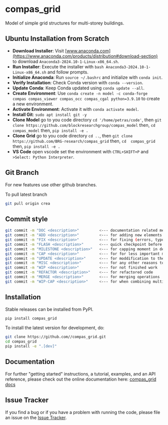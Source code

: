 # compas_grid

Model of simple grid structures for multi-storey buildings.

## Ubuntu Installation from Scratch

- **Download Installer**: Visit [www.anaconda.com](https://www.anaconda.com/products/distribution#download-section) to download `Anaconda3-2024.10-1-Linux-x86_64.sh`.
- **Run Installer**: Execute the installer with `bash Anaconda3-2024.10-1-Linux-x86_64.sh` and follow prompts.
- **Initialize Anaconda**: Run `source ~/.bashrc` and initialize with `conda init`.
- **Verify Installation**: Check Conda version with `conda --version`.
- **Update Conda**: Keep Conda updated using `conda update --all`.
- **Create Environment**: Use `conda create -n model -c conda-forge compas compas_viewer compas_occ compas_cgal python=3.9.10` to create a new environment.
- **Activate Environment**: Activate it with `conda activate model`.
- **Install Git**: `sudo apt install git -y`
- **Clone Model** go to you code directory `cd '/home/petras/code'`, then `git clone https://github.com/blockresearchgroup/compas_model` then, `cd  compas_model` then, `pip install -e .`
- **Clone Grid** go to you code directory `cd ..`, then `git clone https://github.com/BRG-research/compas_grid` then, `cd  compas_grid` then, `pip install -e .`
- **VS Code** open vscode set the environment with `CTRL+SHIFT+P` and `>Select: Python Interpreter`.
  
## Git Branch

For new features use other github branches.

To pull latest branch
```bash
git pull origin crea
```


## Commit style

```bash
git commit -m "DOC <description>"         <--- documentation related messages including readme
git commit -m "ADD <description>"         <--- for adding new elements
git commit -m "FIX <description>"         <--- for fixing (errors, typos)
git commit -m "FLASH <description>"       <--- quick checkpoint before refactoring
git commit -m "MILESTONE <description>"   <--- for capping moment in development
git commit -m "CAP <description>"         <--- for for less important milestones
git commit -m "UPDATE <description>"      <--- for moddification to the same file
git commit -m "MISC <description>"        <--- for any other reasons to be described
git commit -m "WIP <description>"         <--- for not finished work
git commit -m "REFACTOR <description>"    <--- for refactored code
git commit -m "MERGE <description>"       <--- for merging operations
git commit -m "WIP-CAP <description>"     <--- for when combining multiple commits into one
```

## Installation

Stable releases can be installed from PyPI.

```bash
pip install compas_grid
```

To install the latest version for development, do:

```bash
git clone https://github.com//compas_grid.git
cd compas_grid
pip install -e ".[dev]"
```

## Documentation

For further "getting started" instructions, a tutorial, examples, and an API reference,
please check out the online documentation here: [compas_grid docs](https://.github.io/compas_grid)

## Issue Tracker

If you find a bug or if you have a problem with running the code, please file an issue on the [Issue Tracker](https://github.com//compas_grid/issues).

